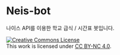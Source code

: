 # Neis-bot
 나이스 API를 이용한 학교 급식 / 시간표 봇입니다.

 <a rel="license" href="http://creativecommons.org/licenses/by-nc/4.0/"><img alt="Creative Commons License" style="border-width:0" src="https://i.creativecommons.org/l/by-nc/4.0/88x31.png" /></a><br />This work is licensed under <a rel="license" href="http://creativecommons.org/licenses/by-nc/4.0/">CC BY-NC 4.0</a>.